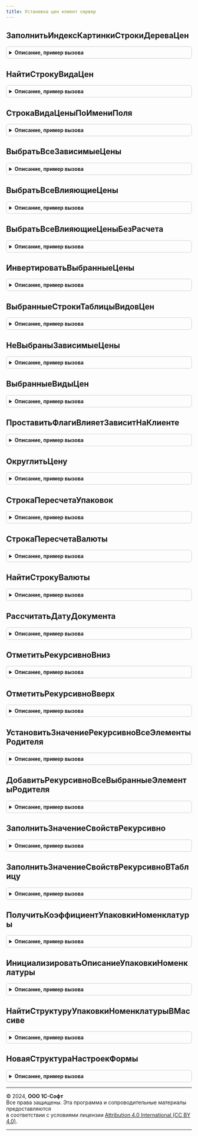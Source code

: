 ```yaml
---
title: Установка цен клиент сервер
---
```



## ЗаполнитьИндексКартинкиСтрокиДереваЦен
<details style="margin: 1em 0; padding: 0.5em; border: 1px solid #ccc; border-radius: 6px;">

<summary style="font-weight: bold; cursor: pointer;">Описание, пример вызова</summary>

```bsl

// Заполняет индекс картинки у строки дерева цен
//
// Параметры:
//  СтрокаДереваЦен - ДанныеФормыКоллекцияЭлементовДерева,СтрокаДереваЗначений - элемент дерева значений.
//
Процедура ЗаполнитьИндексКартинкиСтрокиДереваЦен(СтрокаДереваЦен) Экспорт
```

Пример вызова
```bsl
УстановкаЦенКлиентСервер.ЗаполнитьИндексКартинкиСтрокиДереваЦен(СтрокаДереваЦен) 
```
</details>

## НайтиСтрокуВидаЦен
<details style="margin: 1em 0; padding: 0.5em; border: 1px solid #ccc; border-radius: 6px;">

<summary style="font-weight: bold; cursor: pointer;">Описание, пример вызова</summary>

```bsl

// Осуществляет поиск строки с определенным видом цен в таблице
//
// Параметры:
//  ВыбранныеЦены - ДанныеФормыКоллекция - Таблица, в которой осуществляется поиск
//  ВидЦены - СправочникСсылка.ВидыЦен - Ссылка на вид цен, который необходимо найти.
//
// Возвращаемое значение:
//  ДанныеФормыЭлементКоллекции - найденный вид цен, содержит:
//  * Ссылка - СправочникСсылка.ВидыЦен
//
Функция НайтиСтрокуВидаЦен(ВыбранныеЦены, ВидЦены) Экспорт
```

Пример вызова
```bsl
Результат = УстановкаЦенКлиентСервер.НайтиСтрокуВидаЦен(ВыбранныеЦены, ВидЦены) 
```
</details>

## СтрокаВидаЦеныПоИмениПоля
<details style="margin: 1em 0; padding: 0.5em; border: 1px solid #ccc; border-radius: 6px;">

<summary style="font-weight: bold; cursor: pointer;">Описание, пример вызова</summary>

```bsl

// Осуществляет поиск строки с определенным видом цен в таблице по имени измененного поля.
//
// Параметры:
//  ВыбранныеЦены - ДанныеФормыКоллекция - Таблица, в которой осуществляется поиск
//  ИзмененноеПоле - Строка - Имя поля.
//
// Возвращаемое значение:
//  ДанныеФормыЭлементКоллекции - найденный вид цен.
//
Функция СтрокаВидаЦеныПоИмениПоля(ВыбранныеЦены, Знач ИзмененноеПоле) Экспорт
```

Пример вызова
```bsl
Результат = УстановкаЦенКлиентСервер.СтрокаВидаЦеныПоИмениПоля(ВыбранныеЦены, ИзмененноеПоле) 
```
</details>

## ВыбратьВсеЗависимыеЦены
<details style="margin: 1em 0; padding: 0.5em; border: 1px solid #ccc; border-radius: 6px;">

<summary style="font-weight: bold; cursor: pointer;">Описание, пример вызова</summary>

```bsl

// Помечает все зависимые цены в таблице
//
// Параметры:
//  Форма - ФормаКлиентскогоПриложения
//
Процедура ВыбратьВсеЗависимыеЦены(Форма) Экспорт
```

Пример вызова
```bsl
УстановкаЦенКлиентСервер.ВыбратьВсеЗависимыеЦены(Форма) 
```
</details>

## ВыбратьВсеВлияющиеЦены
<details style="margin: 1em 0; padding: 0.5em; border: 1px solid #ccc; border-radius: 6px;">

<summary style="font-weight: bold; cursor: pointer;">Описание, пример вызова</summary>

```bsl

// Помечает все влияющие цены в таблице
//
// Параметры:
//  Форма - ФормаКлиентскогоПриложения
//
Процедура ВыбратьВсеВлияющиеЦены(Форма) Экспорт
```

Пример вызова
```bsl
УстановкаЦенКлиентСервер.ВыбратьВсеВлияющиеЦены(Форма) 
```
</details>

## ВыбратьВсеВлияющиеЦеныБезРасчета
<details style="margin: 1em 0; padding: 0.5em; border: 1px solid #ccc; border-radius: 6px;">

<summary style="font-weight: bold; cursor: pointer;">Описание, пример вызова</summary>

```bsl

// Помечает все влияющие цены в таблице без признака необходимости расчета
//
// Параметры:
//  Форма - ФормаКлиентскогоПриложения
//
Процедура ВыбратьВсеВлияющиеЦеныБезРасчета(Форма) Экспорт
```

Пример вызова
```bsl
УстановкаЦенКлиентСервер.ВыбратьВсеВлияющиеЦеныБезРасчета(Форма) 
```
</details>

## ИнвертироватьВыбранныеЦены
<details style="margin: 1em 0; padding: 0.5em; border: 1px solid #ccc; border-radius: 6px;">

<summary style="font-weight: bold; cursor: pointer;">Описание, пример вызова</summary>

```bsl

// Инвертирует пометку выбранных цен в таблице
//
// Параметры:
//  Форма - ФормаКлиентскогоПриложения
//
Процедура ИнвертироватьВыбранныеЦены(Форма) Экспорт
```

Пример вызова
```bsl
УстановкаЦенКлиентСервер.ИнвертироватьВыбранныеЦены(Форма) 
```
</details>

## ВыбранныеСтрокиТаблицыВидовЦен
<details style="margin: 1em 0; padding: 0.5em; border: 1px solid #ccc; border-radius: 6px;">

<summary style="font-weight: bold; cursor: pointer;">Описание, пример вызова</summary>

```bsl

// Возвращает выбранные строки видов цен
//
// Параметры:
//  Форма - см. УстановкаЦенСервер.ПостроитьДеревоЦен.Форма
//  ВыбиратьВлияющие - Булево - определяет включать ли в массив влияющие цены.
//
// Возвращаемое значение:
//  Массив из ДанныеФормыЭлементКоллекции - Выбранные строки видов цен
//
Функция ВыбранныеСтрокиТаблицыВидовЦен(Форма, ВыбиратьВлияющие = Ложь) Экспорт
```

Пример вызова
```bsl
Результат = УстановкаЦенКлиентСервер.ВыбранныеСтрокиТаблицыВидовЦен(Форма, ВыбиратьВлияющие);
```
</details>

## НеВыбраныЗависимыеЦены
<details style="margin: 1em 0; padding: 0.5em; border: 1px solid #ccc; border-radius: 6px;">

<summary style="font-weight: bold; cursor: pointer;">Описание, пример вызова</summary>

```bsl

// Проверяет выбранность всех зависимых видов цен
//
// Параметры:
//  Форма - см. УстановкаЦенСервер.ПостроитьДеревоЦен.Форма
//
// Возвращаемое значение:
//  Булево - Истина, если в форме обнаружены невыбранные зависимые цены.
//
Функция НеВыбраныЗависимыеЦены(Форма) Экспорт
```

Пример вызова
```bsl
Результат = УстановкаЦенКлиентСервер.НеВыбраныЗависимыеЦены(Форма) 
```
</details>

## ВыбранныеВидыЦен
<details style="margin: 1em 0; padding: 0.5em; border: 1px solid #ccc; border-radius: 6px;">

<summary style="font-weight: bold; cursor: pointer;">Описание, пример вызова</summary>

```bsl

// Возвращает массив ссылок на выбранные пользователем виды цен
//
// Параметры:
//  Форма - см. УстановкаЦенСервер.ПостроитьДеревоЦен.Форма
//  ДляРедактирования - Булево - Признак редактирования
//
// Возвращаемое значение:
//  Массив из СправочникСсылка.ВидыЦен, СправочникСсылка.ВидыЦенПоставщиков - Массив ссылок на выбранные пользователем виды цен.
//
Функция ВыбранныеВидыЦен(Форма, ДляРедактирования = Ложь) Экспорт
```

Пример вызова
```bsl
Результат = УстановкаЦенКлиентСервер.ВыбранныеВидыЦен(Форма, ДляРедактирования);
```
</details>

## ПроставитьФлагиВлияетЗависитНаКлиенте
<details style="margin: 1em 0; padding: 0.5em; border: 1px solid #ccc; border-radius: 6px;">

<summary style="font-weight: bold; cursor: pointer;">Описание, пример вызова</summary>

```bsl

// Заполняет флаги Влияет и Зависит в таблице выбранных цен
//
// Параметры:
//  Форма - см. УстановкаЦенСервер.ПостроитьДеревоЦен.Форма
//
Процедура ПроставитьФлагиВлияетЗависитНаКлиенте(Форма) Экспорт
```

Пример вызова
```bsl
УстановкаЦенКлиентСервер.ПроставитьФлагиВлияетЗависитНаКлиенте(Форма) 
```
</details>

## ОкруглитьЦену
<details style="margin: 1em 0; padding: 0.5em; border: 1px solid #ccc; border-radius: 6px;">

<summary style="font-weight: bold; cursor: pointer;">Описание, пример вызова</summary>

```bsl

// Осуществляет округление цены в соответствии с правилами округления для вида цен
//
// Параметры:
//  ЗначениеЦены - Число - значение цены, которое необходимо округлить
//  СтрокаСправочникаВидовЦен - СтрокаТаблицыЗначений - вид цены, в соответствии с которым необходимо округлить цену.
//
// Возвращаемое значение:
//  Число - Округленное значение цены.
//
Функция ОкруглитьЦену(ЗначениеЦены, СтрокаСправочникаВидовЦен) Экспорт
```

Пример вызова
```bsl
Результат = УстановкаЦенКлиентСервер.ОкруглитьЦену(ЗначениеЦены, СтрокаСправочникаВидовЦен) 
```
</details>

## СтрокаПересчетаУпаковок
<details style="margin: 1em 0; padding: 0.5em; border: 1px solid #ccc; border-radius: 6px;">

<summary style="font-weight: bold; cursor: pointer;">Описание, пример вызова</summary>

```bsl

// Возвращает строку кода на языке 1С: Предприятия для пересчета цен из упаковки в упаковку.
//
// Параметры:
//  СтрокаТаблицыЦен       							- ДанныеФормыЭлементКоллекции - строка таблицы
//  ВидЦеныИсточник   						    	- ДанныеФормыЭлементКоллекции - вид цен, из которого необходимо пересчитать
//  ВидЦеныНазначение  						    	- ДанныеФормыЭлементКоллекции - вид цен, в который необходимо пересчитать
//  СоответствиеКоэффициентовУпаковокНоменклатуры  	- Соответствие - ключ - <УИД номенклатуры> + <УИД упаковки>, значение - коэффициент пары номенклатуры и упаковки.
//
// Возвращаемое значение:
//  Строка - выражение для пересчета цены из упаковки в упаковку.
//
Функция СтрокаПересчетаУпаковок(СтрокаТаблицыЦен, Экспорт
```

Пример вызова
```bsl
Результат = УстановкаЦенКлиентСервер.СтрокаПересчетаУпаковок(СтрокаТаблицыЦен, );
```
</details>

## СтрокаПересчетаВалюты
<details style="margin: 1em 0; padding: 0.5em; border: 1px solid #ccc; border-radius: 6px;">

<summary style="font-weight: bold; cursor: pointer;">Описание, пример вызова</summary>

```bsl

// Возвращает строку для пересчета цен из валюты в валюту
//
// Параметры:
//  ВалютаИсточник - СправочникСсылка.Валюты - валюта, из которой необходимо пересчитать
//  ВалютаНазначение - СправочникСсылка.Валюты - валюта, в которую необходимо пересчитать.
//  СоответствиеВалют - Соответствие - Соответствие курсов валют.
//
// Возвращаемое значение:
//  Строка - выражение для пересчета цены из валюты в валюту.
//
Функция СтрокаПересчетаВалюты(ВалютаИсточник, ВалютаНазначение, СоответствиеВалют) Экспорт
```

Пример вызова
```bsl
Результат = УстановкаЦенКлиентСервер.СтрокаПересчетаВалюты(ВалютаИсточник, ВалютаНазначение, СоответствиеВалют) 
```
</details>

## НайтиСтрокуВалюты
<details style="margin: 1em 0; padding: 0.5em; border: 1px solid #ccc; border-radius: 6px;">

<summary style="font-weight: bold; cursor: pointer;">Описание, пример вызова</summary>

```bsl

// Осуществляет поиск курса валюты в таблице курсов валют
//
// Параметры:
//  СоответствиеВалют - Соответствие - курсы валют
//  Валюта - СправочникСсылка.Валюты - ссылка на валюту, курсы которой необходимо получить.
//
// Возвращаемое значение:
//  СтрокаТаблицыЗначений - если курс найден, Неопределено в противном случае.
//
Функция НайтиСтрокуВалюты(СоответствиеВалют, Валюта) Экспорт
```

Пример вызова
```bsl
Результат = УстановкаЦенКлиентСервер.НайтиСтрокуВалюты(СоответствиеВалют, Валюта) 
```
</details>

## РассчитатьДатуДокумента
<details style="margin: 1em 0; padding: 0.5em; border: 1px solid #ccc; border-radius: 6px;">

<summary style="font-weight: bold; cursor: pointer;">Описание, пример вызова</summary>

```bsl

// Рассчитывает дату документа по дате и номеру в пределах дня
//
// Параметры:
//  ДатаДокумента - Дата
//  НомерВПределахДня - Число
//
// Возвращаемое значение:
//  Дата - Рассчитанная дата документа.
//
Функция РассчитатьДатуДокумента(ДатаДокумента, НомерВПределахДня) Экспорт
```

Пример вызова
```bsl
Результат = УстановкаЦенКлиентСервер.РассчитатьДатуДокумента(ДатаДокумента, НомерВПределахДня) 
```
</details>

## ОтметитьРекурсивноВниз
<details style="margin: 1em 0; padding: 0.5em; border: 1px solid #ccc; border-radius: 6px;">

<summary style="font-weight: bold; cursor: pointer;">Описание, пример вызова</summary>

```bsl

// Отметить рекурсивно вниз
//
// Параметры:
//  Родитель - СтрокаДереваЗначений - Строка родитель.
//
Процедура ОтметитьРекурсивноВниз(Родитель) Экспорт
```

Пример вызова
```bsl
УстановкаЦенКлиентСервер.ОтметитьРекурсивноВниз(Родитель) 
```
</details>

## ОтметитьРекурсивноВверх
<details style="margin: 1em 0; padding: 0.5em; border: 1px solid #ccc; border-radius: 6px;">

<summary style="font-weight: bold; cursor: pointer;">Описание, пример вызова</summary>

```bsl

// Отметить рекурсивно вверх
//
// Параметры:
//  СтрокаДерева - СтрокаДереваЗначений - Строка дерева.
//
Процедура ОтметитьРекурсивноВверх(СтрокаДерева) Экспорт
```

Пример вызова
```bsl
УстановкаЦенКлиентСервер.ОтметитьРекурсивноВверх(СтрокаДерева) 
```
</details>

## УстановитьЗначениеРекурсивноВсеЭлементыРодителя
<details style="margin: 1em 0; padding: 0.5em; border: 1px solid #ccc; border-radius: 6px;">

<summary style="font-weight: bold; cursor: pointer;">Описание, пример вызова</summary>

```bsl

// Отметить рекурсивно все элементы родителя
//
// Параметры:
//  Родитель - СтрокаДереваЗначений - Строка дерева.
//  Вкл - Булево - Устанавливаемое значение.
//
Процедура УстановитьЗначениеРекурсивноВсеЭлементыРодителя(Родитель, Вкл) Экспорт
```

Пример вызова
```bsl
УстановкаЦенКлиентСервер.УстановитьЗначениеРекурсивноВсеЭлементыРодителя(Родитель, Вкл) 
```
</details>

## ДобавитьРекурсивноВсеВыбранныеЭлементыРодителя
<details style="margin: 1em 0; padding: 0.5em; border: 1px solid #ccc; border-radius: 6px;">

<summary style="font-weight: bold; cursor: pointer;">Описание, пример вызова</summary>

```bsl

// Добавить рекурсивно все элементы родителя
//
// Параметры:
//  Родитель - СтрокаДереваЗначений - Строка дерева.
//  ТаблицаВидовЦен - ТаблицаЗначений - Данные по видам цен.
//
Процедура ДобавитьРекурсивноВсеВыбранныеЭлементыРодителя(Родитель, ТаблицаВидовЦен) Экспорт
```

Пример вызова
```bsl
УстановкаЦенКлиентСервер.ДобавитьРекурсивноВсеВыбранныеЭлементыРодителя(Родитель, ТаблицаВидовЦен) 
```
</details>

## ЗаполнитьЗначениеСвойствРекурсивно
<details style="margin: 1em 0; padding: 0.5em; border: 1px solid #ccc; border-radius: 6px;">

<summary style="font-weight: bold; cursor: pointer;">Описание, пример вызова</summary>

```bsl


// Заполнить рекурсивно все элементы родителя
//
// Параметры:
//  Родитель - СтрокаДереваЗначений - Строка дерева.
//  ТаблицаВидовЦен - ТаблицаЗначений - Данные по видам цен.
//
Процедура ЗаполнитьЗначениеСвойствРекурсивно(Родитель, ТаблицаВидовЦен) Экспорт
```

Пример вызова
```bsl
УстановкаЦенКлиентСервер.ЗаполнитьЗначениеСвойствРекурсивно(Родитель, ТаблицаВидовЦен) 
```
</details>

## ЗаполнитьЗначениеСвойствРекурсивноВТаблицу
<details style="margin: 1em 0; padding: 0.5em; border: 1px solid #ccc; border-radius: 6px;">

<summary style="font-weight: bold; cursor: pointer;">Описание, пример вызова</summary>

```bsl

// Запонить значение свойств рекурсивно
//
// Параметры:
// 	Родитель - ДанныеФормыЭлементДерева
// 	ТаблицаВидовЦен - ТаблицаЗначений
Процедура ЗаполнитьЗначениеСвойствРекурсивноВТаблицу(Родитель, ТаблицаВидовЦен) Экспорт
```

Пример вызова
```bsl
УстановкаЦенКлиентСервер.ЗаполнитьЗначениеСвойствРекурсивноВТаблицу(Родитель, ТаблицаВидовЦен) 
```
</details>

## ПолучитьКоэффициентУпаковкиНоменклатуры
<details style="margin: 1em 0; padding: 0.5em; border: 1px solid #ccc; border-radius: 6px;">

<summary style="font-weight: bold; cursor: pointer;">Описание, пример вызова</summary>

```bsl

// Функция - Получить коэффициент упаковки номенклатуры
//
// Параметры:
//  СоответствиеКоэффициентов	 - 	Соответствие 					- ключ - <УИД номенклатуры> + <УИД упаковки>, значение - коэффициент пары номенклатуры и упаковки
//  Номенклатура	 - 	СправочникСсылка.Номенклатура 				- номенклатура, по которой будет производиться поиск
//  Упаковка		 - 	СправочникСсылка.УпаковкиЕдиницыИзмерения 	- упаковка/единица измерения по которой будет производиться поиск.
//
// Возвращаемое значение:
//  Число, Неопределено - Коэффициент упаковки относительно номенклатуры; Неопределено - если пара "Номенклатура +
//  Упаковка" не найдена.
//
Функция ПолучитьКоэффициентУпаковкиНоменклатуры(СоответствиеКоэффициентов, Номенклатура, Упаковка) Экспорт
```

Пример вызова
```bsl
Результат = УстановкаЦенКлиентСервер.ПолучитьКоэффициентУпаковкиНоменклатуры(СоответствиеКоэффициентов, Номенклатура, Упаковка) 
```
</details>

## ИнициализироватьОписаниеУпаковкиНоменклатуры
<details style="margin: 1em 0; padding: 0.5em; border: 1px solid #ccc; border-radius: 6px;">

<summary style="font-weight: bold; cursor: pointer;">Описание, пример вызова</summary>

```bsl

// Функция - Получить структуру упаковок номенклатуры
//
// Возвращаемое значение:
//  Структура - структура с ключами Номенклатура и Упаковка.
//
Функция ИнициализироватьОписаниеУпаковкиНоменклатуры() Экспорт
```

Пример вызова
```bsl
Результат = УстановкаЦенКлиентСервер.ИнициализироватьОписаниеУпаковкиНоменклатуры() 
```
</details>

## НайтиСтруктуруУпаковкиНоменклатурыВМассиве
<details style="margin: 1em 0; padding: 0.5em; border: 1px solid #ccc; border-radius: 6px;">

<summary style="font-weight: bold; cursor: pointer;">Описание, пример вызова</summary>

```bsl

// Функция - Найти структуру упаковки номенклатуры в массиве
//
// Параметры:
//  МассивСтруктур	 - 	Массив 										- Массив структур с ключами Номенклатура и Упаковка
//  Номенклатура	 - 	СправочникСсылка.Номенклатура 				- номенклатура, по которой будет производиться поиск
//  Упаковка		 - 	СправочникСсылка.УпаковкиЕдиницыИзмерения 	- упаковка/единица измерения по которой будет производиться поиск.
//
// Возвращаемое значение:
//  Структура, Неопределено - найденная структура или Неопределено, если ничего не найдено.
//
Функция НайтиСтруктуруУпаковкиНоменклатурыВМассиве(МассивСтруктур, Номенклатура, Упаковка) Экспорт
```

Пример вызова
```bsl
Результат = УстановкаЦенКлиентСервер.НайтиСтруктуруУпаковкиНоменклатурыВМассиве(МассивСтруктур, Номенклатура, Упаковка) 
```
</details>

## НоваяСтруктураНастроекФормы
<details style="margin: 1em 0; padding: 0.5em; border: 1px solid #ccc; border-radius: 6px;">

<summary style="font-weight: bold; cursor: pointer;">Описание, пример вызова</summary>

```bsl

// Новая структура настроек формы.
//
// Возвращаемое значение:
//  Структура -Новая структура настроек формы:
// * ДатаДействующихЦен - Дата -
// * ПоказыватьПроцентНаценки - Булево -
// * ПоказыватьИзменениеЦены - Булево -
// * ПоказыватьДействующиеЦены - Булево -
// * ПоказыватьФормулы - Булево -
// * ПоказыватьВалюту - Булево -
// * ПоказыватьЕдиницыИзмерения - Булево -
// * ПоказыватьПанельБыстрогоРедактирования - Булево -
// * ВариантНеобходимостиУстановкиЦены - Число -
// * УстановленыНастройкиОтбора - Булево -
// * ОтображатьВлияющиеЦены - Булево -
// * ИспользоватьОднуКолонкуДляКлючаЦен - Булево -
// * ЗафиксироватьКолонкуНоменклатуры - Булево -
// * ВидНоменклатуры - СправочникСсылка.ВидыНоменклатуры -
// * ВариантНавигации - Строка -
// * ВариантГруппировки - Строка -
// * ВидНастройки - Строка -
// * ТаблицаПараметровОтбора - ТаблицаЗначений -
// * ВыбранныеЦены - см. УстановкаЦенКлиентСервер.ВыбранныеВидыЦен
// * ВыбранныеЦеныТаблица - См. УстановкаЦенСервер.ВыбранныеВидыЦенВТаблицу
// * НастройкиКомпоновщика - НастройкиКомпоновкиДанных -
// * НастройкиКомпоновщикаКолонок - НастройкиКомпоновкиДанных -
// * НастройкиКомпоновщикаКолонок - Строка -
Функция НоваяСтруктураНастроекФормы() Экспорт
```

Пример вызова
```bsl
Результат = УстановкаЦенКлиентСервер.НоваяСтруктураНастроекФормы() 
```
</details>

---

© 2024, **ООО 1С-Софт**  
Все права защищены. Эта программа и сопроводительные материалы предоставляются  
в соответствии с условиями лицензии [Attribution 4.0 International (CC BY 4.0)](https://creativecommons.org/licenses/by/4.0/legalcode).

---
